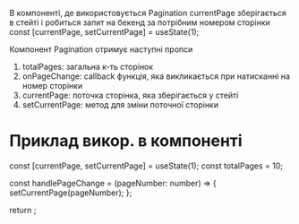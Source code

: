 В компоненті, де використовується Pagination currentPage зберігається в стейті і робиться запит на бекенд за потрібним номером сторінки
const [currentPage, setCurrentPage] = useState(1);

Компонент Pagination отримує наступні пропси

1. totalPages: загальна к-ть сторінок
2. onPageChange: callback функція, яка викликається при натисканні на номер сторінки
3. currentPage: поточка сторінка, яка зберігається у стейті
4. setCurrentPage: метод для зміни поточної сторінки

# Приклад викор. в компоненті

const [currentPage, setCurrentPage] = useState(1);
const totalPages = 10;

const handlePageChange = (pageNumber: number) => {
setCurrentPage(pageNumber);
};

return
<Pagination 
  totalPages={totalPages} 
  onPageChange={handlePageChange} 
  currentPage={currentPage}
  setCurrentPage={setCurrentPage}
  />;
